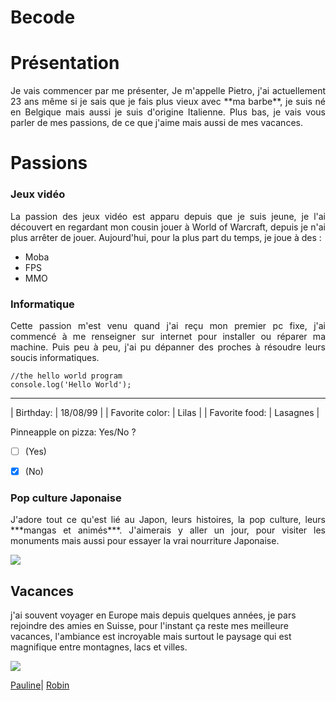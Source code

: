 # Becode

# Présentation #
<div align="justify"> Je vais commencer par me présenter, Je m'appelle Pietro, 
j'ai actuellement 23 ans même si je sais que je fais plus vieux 
avec **ma barbe**, je suis né en Belgique mais aussi je suis d'origine Italienne. Plus bas, je vais vous parler de mes passions, de ce que
j'aime mais aussi de mes vacances. </div>

# Passions #
### Jeux vidéo ###
<div align="justify"> La passion des jeux vidéo est apparu depuis que je suis jeune, je l'ai découvert en regardant mon cousin jouer à World of Warcraft, depuis je n'ai plus arrêter de jouer. Aujourd'hui, pour la plus part du temps, je joue à des :

* Moba
* FPS
* MMO
 
 </div>

### Informatique ###
<div align="justify"> Cette passion m'est venu quand j'ai reçu mon premier pc fixe, 
j'ai commencé à me renseigner sur internet pour installer ou 
réparer ma machine. Puis peu à peu, j'ai pu dépanner des proches à résoudre leurs soucis informatiques. </div>

``` 
//the hello world program
console.log('Hello World'); 
``` 

--------------------------------
| Birthday:  | 18/08/99   |
| Favorite color:  | Lilas  |
| Favorite food:  |  Lasagnes  |

Pinneapple on pizza: Yes/No ? 

- [ ] (Yes)
- [x] (No)


### Pop culture Japonaise ###

<div align="justify">J'adore tout ce qu'est lié au Japon, leurs histoires, la pop culture, leurs ***mangas et animés***. J'aimerais y aller un jour, pour visiter les monuments mais aussi pour essayer la vrai nourriture Japonaise. </div>

![](https://content.r9cdn.net/rimg/dimg/6d/f6/e7830ae3-hood-216858-16635d56a51.jpg?width=1366&height=768&xhint=1413&yhint=1103&crop=true)

## Vacances ##
j'ai souvent voyager en Europe mais depuis quelques années, je pars rejoindre des amies en Suisse, pour l'instant ça reste mes meilleure vacances, l'ambiance est incroyable mais surtout le paysage qui est magnifique entre montagnes, lacs et villes.

![](https://i.ytimg.com/vi/udI_BpHBx-U/maxresdefault.jpg)

[Pauline](https://github.com/PaulineNvle/markdown-challenge)| [Robin](https://github.com/RobinThijsen/markdown-challenge)


